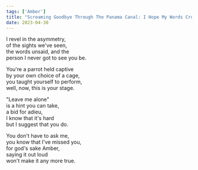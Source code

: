 ```yaml
---
tags: ['Amber']
title: "Screaming Goodbye Through The Panama Canal: I Hope My Words Crossed The Atlantic"
date: 2023-04-30
---
```


I revel in the asymmetry,  
of the sights we've seen,  
the words unsaid, and the  
person I never got to see you be.

You're a parrot held captive  
by your own choice of a cage,  
you taught yourself to perform,  
well, now, this is your stage.

"Leave me alone"  
is a hint you can take,  
a bid for adieu,  
I know that it's hard  
but I suggest that you do.

You don't have to ask me,  
you know that I've missed you,  
for god's sake Amber,  
saying it out loud  
won't make it any more true.
